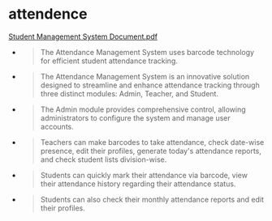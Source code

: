 # attendence

[Student Management System Document.pdf](https://github.com/user-attachments/files/16099425/Student.Management.System.Document.pdf)

- > The Attendance Management System uses barcode technology for efficient student attendance tracking.
 - > The Attendance Management System is an innovative solution designed to streamline and enhance attendance tracking through three distinct modules: Admin, Teacher, and Student.
 - > The Admin module provides comprehensive control, allowing administrators to configure the system and manage user accounts.
 - > Teachers can make barcodes to take attendance, check date-wise presence, edit their profiles, generate today's attendance reports, and check student lists division-wise. 
 - > Students can quickly mark their attendance via barcode, view their attendance history regarding their attendance status. 
 - > Students can also check their monthly attendance reports and edit their profiles.

